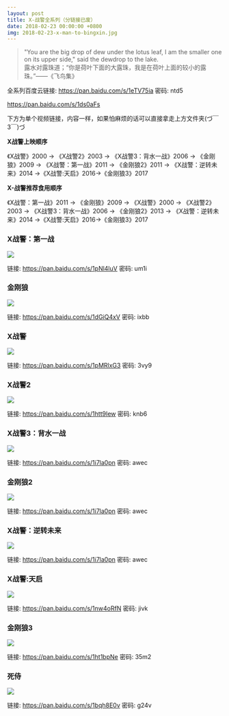 ```yaml
---
layout: post
title: X-战警全系列（分链接已废）
date: 2018-02-23 00:00:00 +0800
img: 2018-02-23-x-man-to-bingxin.jpg
---
```


> "You are the big drop of dew under the lotus leaf, I am the smaller one on its upper side," said the dewdrop to the lake. <br>
> 露水对露珠道；“你是荷叶下面的大露珠，我是在荷叶上面的较小的露珠。”——《飞鸟集》

全系列百度云链接: https://pan.baidu.com/s/1eTV75ia 密码: ntd5

https://pan.baidu.com/s/1ds0aFs

下方为单个视频链接，内容一样，如果怕麻烦的话可以直接拿走上方文件夹(づ￣ 3￣)づ

**X战警上映顺序**

《X战警》2000 → 《X战警2》2003 → 《X战警3：背水一战》2006 → 《金刚狼》2009 → 《X战警：第一战》2011 → 《金刚狼2》2011 → 《X战警：逆转未来》2014 →《X战警:天启》2016→《金刚狼3》2017

**X-战警推荐食用顺序**

《X战警：第一战》2011 → 《金刚狼》2009 → 《X战警》2000 → 《X战警2》2003 → 《X战警3：背水一战》2006 → 
《金刚狼2》2013 → 《X战警：逆转未来》2014 →《X战警:天启》2016→《金刚狼3》2017

### X战警：第一战

![](http://p3oi9yqso.bkt.clouddn.com/2018-02-23-first-class.jpg)

链接: https://pan.baidu.com/s/1pNl4luV 密码: um1i

### 金刚狼

![](http://p3oi9yqso.bkt.clouddn.com/2018-02-23-wolverine.jpg)

链接: https://pan.baidu.com/s/1dGiQ4xV 密码: ixbb

### X战警

![](http://p3oi9yqso.bkt.clouddn.com/2018-02-23-x-man.jpg)

链接: https://pan.baidu.com/s/1pMRlxG3 密码: 3vy9

### X战警2

![](http://p3oi9yqso.bkt.clouddn.com/2018-02-23-x-man-2.jpg)

链接: https://pan.baidu.com/s/1htt9Iew 密码: knb6

### X战警3：背水一战

![](http://p3oi9yqso.bkt.clouddn.com/2018-02-23-the-last-stand.jpg)

链接: https://pan.baidu.com/s/1i7la0pn 密码: awec

### 金刚狼2

![](http://p3oi9yqso.bkt.clouddn.com/2018-02-23-wolverine2.jpg)

链接: https://pan.baidu.com/s/1i7la0pn 密码: awec

### X战警：逆转未来

![](http://p3oi9yqso.bkt.clouddn.com/2018-02-23-days-of-future-past.jpg)

链接: https://pan.baidu.com/s/1i7la0pn 密码: awec

### X战警:天启

![](http://p3oi9yqso.bkt.clouddn.com/2018-02-23-apocalypse.jpg)

链接: https://pan.baidu.com/s/1nw4oRfN 密码: jivk

### 金刚狼3

![](http://p3oi9yqso.bkt.clouddn.com/2018-02-23-wolverine3.jpg)

链接: https://pan.baidu.com/s/1ht1bpNe 密码: 35m2

### 死侍

![](http://p3oi9yqso.bkt.clouddn.com/2018-02-23-deadpool.jpg)

链接: https://pan.baidu.com/s/1bqh8E0v 密码: g24v
